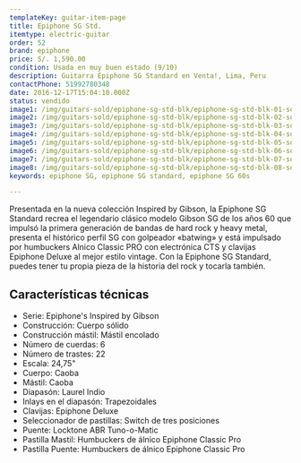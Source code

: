 ```yaml
---
templateKey: guitar-item-page
title: Epiphone SG Std.
itemtype: electric-guitar
order: 52
brand: epiphone
price: S/. 1,590.00
condition: Usada en muy buen estado (9/10)
description: Guitarra Epiphone SG Standard en Venta!, Lima, Peru
contactPhone: 51992780348
date: 2016-12-17T15:04:10.000Z
status: vendido
image1: /img/guitars-sold/epiphone-sg-std-blk/epiphone-sg-std-blk-01-sold.jpg
image2: /img/guitars-sold/epiphone-sg-std-blk/epiphone-sg-std-blk-02-sold.jpg
image3: /img/guitars-sold/epiphone-sg-std-blk/epiphone-sg-std-blk-03-sold.jpg
image4: /img/guitars-sold/epiphone-sg-std-blk/epiphone-sg-std-blk-04-sold.jpg
image5: /img/guitars-sold/epiphone-sg-std-blk/epiphone-sg-std-blk-05-sold.jpg
image6: /img/guitars-sold/epiphone-sg-std-blk/epiphone-sg-std-blk-06-sold.jpg
image7: /img/guitars-sold/epiphone-sg-std-blk/epiphone-sg-std-blk-07-sold.jpg
image8: /img/guitars-sold/epiphone-sg-std-blk/epiphone-sg-std-blk-08-sold.jpg
keywords: epiphone SG, epiphone SG standard, epiphone SG 60s

---
```

Presentada en la nueva colección Inspired by Gibson, la Epiphone SG Standard recrea el legendario clásico modelo Gibson SG de los años 60 que impulsó la primera generación de bandas de hard rock y heavy metal, presenta el histórico perfil SG con golpeador «batwing» y está impulsado por humbuckers Alnico Classic PRO con electrónica CTS y clavijas Epiphone Deluxe al mejor estilo vintage. Con la Epiphone SG Standard, puedes tener tu propia pieza de la historia del rock y tocarla también.

## Características técnicas

* Serie: Epiphone's Inspired by Gibson
* Construcción: Cuerpo sólido
* Construcción mástil: Mástil encolado
* Número de cuerdas: 6
* Número de trastes: 22
* Escala: 24,75"
* Cuerpo: Caoba
* Mástil: Caoba
* Diapasón: Laurel Indio
* Inlays en el diapasón: Trapezoidales
* Clavijas: Epiphone Deluxe
* Seleccionador de pastillas: Switch de tres posiciones
* Puente: Locktone ABR Tuno-o-Matic
* Pastilla Mastil: Humbuckers de álnico Epiphone Classic Pro
* Pastilla Puente: Humbuckers de álnico Epiphone Classic Pro